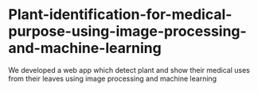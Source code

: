 # Plant-identification-for-medical-purpose-using-image-processing-and-machine-learning
We developed a web app which detect plant and show their medical uses from their leaves using image processing and machine learning
